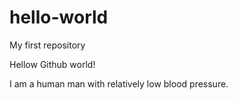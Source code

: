 # hello-world
My first repository

Hellow Github world!

I am a human man with relatively low blood pressure.
